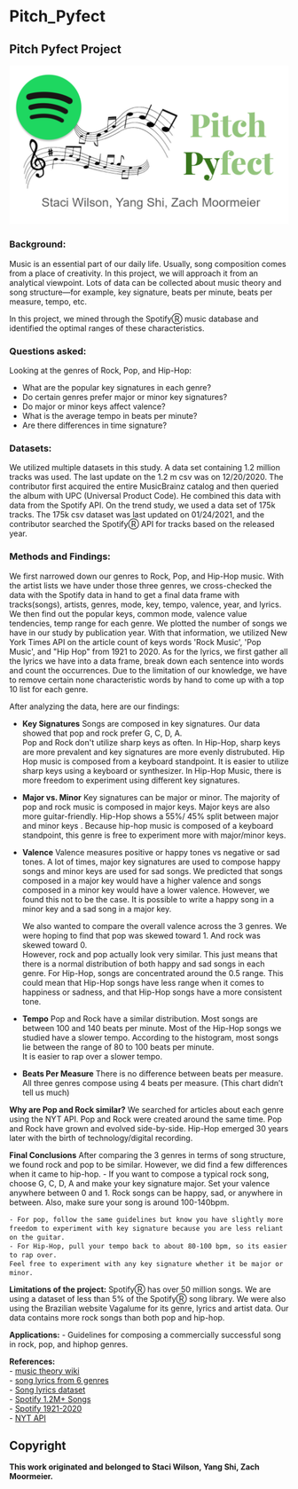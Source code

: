 # Pitch_Pyfect

## Pitch Pyfect Project
![Pitch Pyfect](Images/Pitch_Pyfect_logo.PNG)

### Background:
Music is an essential part of our daily life.  Usually, song composition comes from a place of creativity.  In this project, we will approach it from an analytical viewpoint.  Lots of data can be collected about music theory and song structure—for example, key signature, beats per minute, beats per measure, tempo, etc.   

In this project, we mined through the SpotifyⓇ music database and identified the optimal ranges of these characteristics.

### Questions asked:
Looking at the genres of Rock, Pop, and Hip-Hop:

- What are the popular key signatures in each genre?
- Do certain genres prefer major or minor key signatures?
- Do major or minor keys affect valence?
- What is the average tempo in beats per minute?
- Are there differences in time signature?

### Datasets:
We utilized multiple datasets in this study. A data set containing 1.2 million tracks was used. The last update on the 1.2 m csv was on 12/20/2020. The contributor first acquired the entire MusicBrainz catalog and then queried the album with UPC (Universal Product Code).  He combined this data with data from the Spotify API. On the trend study, we used a data set of 175k tracks. The 175k csv dataset was last updated on 01/24/2021, and the contributor searched the SpotifyⓇ API for tracks based on the released year.

### Methods and Findings:
We first narrowed down our genres to Rock, Pop, and Hip-Hop music. With the artist lists we have under those three genres, we cross-checked the data with the Spotify data in hand to get a final data frame with tracks(songs), artists, genres, mode, key, tempo, valence, year, and lyrics. We then find out the popular keys, common mode, valence value tendencies, temp range for each genre. We plotted the number of songs we have in our study by publication year. With that information, we utilized New York Times API on the article count of keys words 'Rock Music', 'Pop Music', and "Hip Hop" from 1921 to 2020. As for the lyrics, we first gather all the lyrics we have into a data frame, break down each sentence into words and count the occurrences. Due to the limitation of our knowledge, we have to remove certain none characteristic words by hand to come up with a top 10 list for each genre.

After analyzing the data, here are our findings:

- **Key Signatures**
	Songs are composed in key signatures. 
	Our data showed that pop and rock prefer G, C, D, A.  
	Pop and Rock don't utilize sharp keys as often.
	In Hip-Hop, sharp keys are more prevalent and key signatures are more evenly distrubuted.
	Hip Hop music is composed from a keyboard standpoint.  It is easier to utilize sharp keys using a keyboard or synthesizer.
	In Hip-Hop Music, there is more freedom to experiment using different key signatures.
    
- **Major vs. Minor**
	Key signatures can be major or minor.
	The majority of pop and rock music is composed in major keys. 
	Major keys are also more guitar-friendly. 
	Hip-Hop shows a 55%/ 45% split between major and minor keys .
	Because hip-hop music is composed of a keyboard standpoint, this genre is free to experiment more with major/minor keys.
    
- **Valence**
	Valence measures positive or happy tones vs negative or sad tones.
	A lot of times, major key signatures are used to compose happy songs and minor keys are used for sad songs.
	We predicted that songs composed in a major key would have a higher valence and songs composed in a minor key would have a lower valence.
	However, we found this not to be the case.
	It is possible to write a happy song in a minor key and a sad song in a major key.

	We also wanted to compare the overall valence across the 3 genres.  We were hoping to find that pop was skewed toward 1.  And rock was skewed toward 0.  
	However, rock and pop actually look very similar.  This just means that there is a normal distribution of both happy and sad songs in each genre.
	For Hip-Hop, songs are concentrated around the 0.5 range.
	This could mean that Hip-Hop songs have less range when it comes to happiness or sadness, and that Hip-Hop songs have a more consistent tone.

    
- **Tempo**
	Pop and Rock have a similar distribution.  Most songs are between 100 and 140 beats per minute.
	Most of the Hip-Hop songs we studied have a slower tempo.  According to the histogram, most songs lie between the range of 80 to 100 beats per minute.  
	It is easier to rap over a slower tempo.
    
- **Beats Per Measure**
	There is no difference between beats per measure. All three genres compose using 4 beats per measure. (This chart didn’t tell us much)

**Why are Pop and Rock similar?**
	We searched for articles about each genre using the NYT API.  Pop and Rock were created around the same time. Pop and Rock have grown and evolved side-by-side.
	Hip-Hop emerged 30 years later with the birth of technology/digital recording.

**Final Conclusions**
	After comparing the 3 genres in terms of song structure, we found rock and pop to be similar.  However, we did find a few differences when it came to hip-hop.
	- If you want to compose a typical rock song, choose G, C, D, A and make your key signature major.  Set your valence anywhere between 0 and 1.  Rock songs can be happy, 	sad, or anywhere in between.  Also, make sure your song is around 100-140bpm. 

	- For pop, follow the same guidelines but know you have slightly more freedom to experiment with key signature because you are less reliant on the guitar.
	- For Hip-Hop, pull your tempo back to about 80-100 bpm, so its easier to rap over.
	Feel free to experiment with any key signature whether it be major or minor.

**Limitations of the project:**
	SpotifyⓇ has over 50 million songs.  We are using a dataset of less than 5% of the SpotifyⓇ song library. 
	We were also using the Brazilian website Vagalume for its genre, lyrics and artist data.
	Our data contains more rock songs than both pop and hip-hop.

**Applications:**
	- Guidelines for composing a commercially successful song in rock, pop, and hiphop genres. <br>

**References:** <br>
	- [music theory wiki](https://en.wikipedia.org/wiki/Music_theory) <br>
	- [song lyrics from 6 genres](https://www.kaggle.com/neisse/scrapped-lyrics-from-6-genres)  <br>
	- [Song lyrics dataset](https://www.kaggle.com/deepshah16/song-lyrics-dataset)  <br>
	- [Spotify 1.2M+ Songs](https://www.kaggle.com/rodolfofigueroa/spotify-12m-songs)  <br>
	- [Spotify 1921-2020](https://www.kaggle.com/yamaerenay/spotify-dataset-19212020-160k-tracks)  <br>
	- [NYT API](https://developer.nytimes.com/docs/articlesearch-product/1/overview)  <br>

## Copyright 
**This work originated and belonged to Staci Wilson, Yang Shi, Zach Moormeier.**
